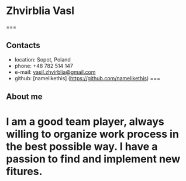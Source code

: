 # Zhvirblia Vasl
===

## Contacts

+ location: Sopot, Poland
+ phone: +48 782 514 147
+ e-mail: vasil.zhvirblia@gmail.com
+ github: [namelikethis] (https://github.com/namelikethis)
===

## About me

I am a good team player, always willing to organize work process in the best possible way. I have a passion to find and implement new fitures.
===
